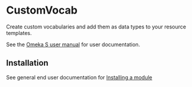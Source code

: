 # CustomVocab

Create custom vocabularies and add them as data types to your resource templates.

See the [Omeka S user manual](http://dev.omeka.org/docs/s/user-manual/modules/customvocab/) for user documentation.

## Installation

See general end user documentation for [Installing a module](http://dev.omeka.org/docs/s/user-manual/modules/#installing-modules)

